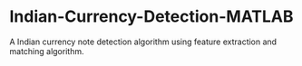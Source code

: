 # Indian-Currency-Detection-MATLAB
A Indian currency note detection algorithm using feature extraction and matching algorithm.
